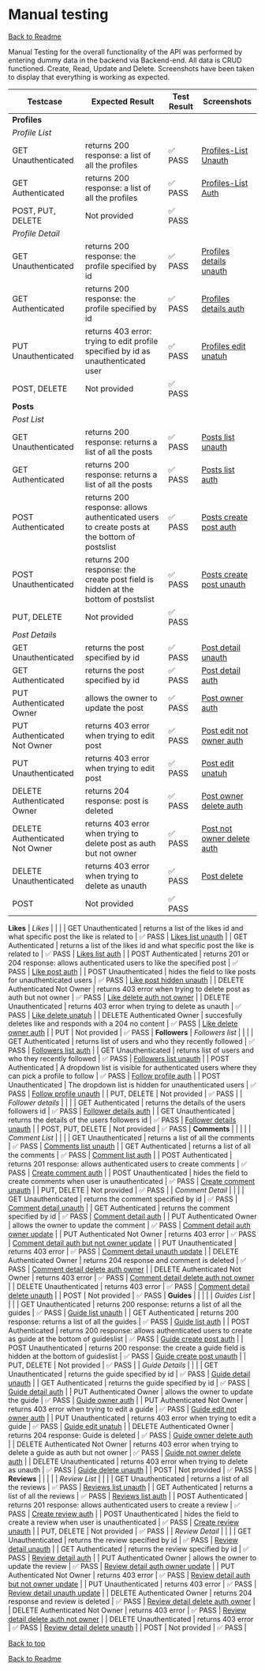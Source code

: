 <a name="Top"></a>
<h1> Manual testing </h1>

[Back to Readme](README.md#manual-testing)

Manual Testing for the overall functionality of the API was performed by entering dummy data in the backend via Backend-end.
All data is CRUD functioned.
Create, Read, Update and Delete.
Screenshots have been taken to display that everything is working as expected.

| Testcase                                                                     | Expected Result                                                                                             | Test Result | Screenshots                                                                    |
| ---------------------------------------------------------------------------- | ----------------------------------------------------------------------------------------------------------- | ----------- | ------------------------------------------------------------------------       |
| **Profiles**                                                                   |                                                                                                             |             |                                                                                     |
| _Profile List_                 |                                                                                                             |             |
| GET Unauthenticated                                                          | returns 200 response: a list of all the profiles                                                            | ✅ PASS     | [Profiles-List Unauth](https://github.com/Idehed/CityExplorer_api/assets/146822758/df576dcc-a5f6-48ad-b446-cd07a6f94e45)                      |
| GET Authenticated                                                            | returns 200 response: a list of all the profiles                                                            | ✅ PASS     | [Profiles-List Auth](https://github.com/Idehed/CityExplorer_api/assets/146822758/00f4698e-86dc-4050-81c2-137271e51e41)                  |
| POST, PUT, DELETE                                                            | Not provided                                                                                                | ✅ PASS     |
| _Profile Detail_             |                                                                                                           |             |
| GET Unauthenticated                                                          | returns 200 response: the profile specified by id                                                           | ✅ PASS     | [Profiles details unauth](https://github.com/Idehed/CityExplorer_api/assets/146822758/142fcf5f-d728-4046-993f-09d68bfb1ce6)         |
| GET Authenticated                                                        | returns 200 response: the profile specified by id                                                           | ✅ PASS     | [Profiles details auth](https://github.com/Idehed/CityExplorer_api/assets/146822758/55337546-bfa4-4d32-a76b-e3193cb8fa86)           |
| PUT Unauthenticated                                                        | returns 403 error: trying to edit profile specified by id as unauthenticated user                                                           | ✅ PASS     | [Profiles edit unatuh](https://github.com/Idehed/CityExplorer_api/assets/146822758/d2c613ca-88d0-41ee-b3a0-88a219676348)           |
| POST, DELETE                                                            | Not provided                                                                                                | ✅ PASS     |                                                                      | ✅ PASS     |
**Posts**                                                                    |                                                                                                            |             |                                                                          |
| _Post List_                       |                                                                                                             |             |
| GET Unauthenticated                                                          | returns 200 response: returns a list of all the posts                                                       | ✅ PASS     | [Posts list unauth](https://github.com/Idehed/CityExplorer_api/assets/146822758/0673f222-b62f-4c0b-acaa-314925919273)                   |
| GET Authenticated                                                  | returns 200 response: returns a list of all the posts                                       | ✅ PASS     | [Posts list auth](https://github.com/Idehed/CityExplorer_api/assets/146822758/c8e6dd5e-9728-4523-bb5e-d91a38bcb3d8)                     |
| POST Authenticated                                                           | returns 200 response: allows authenticated users to create posts at the bottom of postslist                                          | ✅ PASS     | [Posts create post auth](https://github.com/Idehed/CityExplorer_api/assets/146822758/8f9c74a6-12ed-45cc-892b-0e687e51a2f2)                    |
| POST Unauthenticated                                                         | returns 200 response: the create post field is hidden at the bottom of postslist                                                                                           | ✅ PASS     | [Posts create post unauth](https://github.com/Idehed/CityExplorer_api/assets/146822758/0673f222-b62f-4c0b-acaa-314925919273)                  |
| PUT, DELETE                                                                  | Not provided                                                                                                | ✅ PASS     |
| _Post Details_                  |                                                                                                             |             |
| GET Unauthenticated                                                          | returns the post specified by id                                                                            | ✅ PASS     | [Post detail unauth](https://github.com/Idehed/CityExplorer_api/assets/146822758/62744994-e776-4a84-b3c7-c70c9b20870f)            |
| GET Authenticated                                                            | returns the post specified by id                                                                            | ✅ PASS     | [Post detail auth](https://github.com/Idehed/CityExplorer_api/assets/146822758/6b4e7bbe-8c7c-4022-8d72-3c1803107d60)              |
| PUT Authenticated Owner                                                      | allows the owner to update the post                                                                         | ✅ PASS     | [Post owner auth](https://github.com/Idehed/CityExplorer_api/assets/146822758/a87fdd73-50ab-4749-ba76-955c4a6b2be3)        |
| PUT Authenticated Not Owner                                                  | returns 403 error when trying to edit post                                                                                           | ✅ PASS     | [Post edit not owner auth](https://github.com/Idehed/CityExplorer_api/assets/146822758/f9483c60-a34a-4708-b38b-5353e5335763)    |
| PUT Unauthenticated                                                          | returns 403 error when trying to edit post                                                                                            | ✅ PASS     | [Post edit unatuh](https://github.com/Idehed/CityExplorer_api/assets/146822758/4aa2c08a-aab8-445a-b3d3-9c8ce60c8834)            |
| DELETE Authenticated Owner                                                   | returns 204 response: post is deleted                                                                       | ✅ PASS     | [Post owner delete auth](https://github.com/Idehed/CityExplorer_api/assets/146822758/8668627d-2bc2-4f12-9afd-cd03d0b6a09c)     |
| DELETE Authenticated Not Owner                                               | returns 403 error when trying to delete post as auth but not owner                                                                                          | ✅ PASS     | [Post not owner delete auth](https://github.com/Idehed/CityExplorer_api/assets/146822758/c4a0ae71-2b19-4373-8fac-ea1fc5e23e95) |
| DELETE Unauthenticated                                                       | returns 403 error when trying to delete as unauth                                                                                          | ✅ PASS     | [Post delete](https://github.com/Idehed/CityExplorer_api/assets/146822758/53129f22-a000-4af9-93db-71bd57f8680b)         |
| POST                                                                         | Not provided                                                                                                | ✅ PASS     |
**Likes**
| _Likes_              |                                                                                                             |             |
| GET Unauthenticated                                                          | returns a list of the likes id and what specific post the like is related to                                                    | ✅ PASS     | [Likes list unauth](https://github.com/Idehed/CityExplorer_api/assets/146822758/6ad6625c-c4e1-4fd6-bdc0-45a0c26fff3a)             |
| GET Authenticated                                                            | returns a list of the likes id and what specific post the like is related to                                                    | ✅ PASS     | [Likes list auth](https://github.com/Idehed/CityExplorer_api/assets/146822758/12d97c54-b7c0-4a3a-9f21-2cc8184a9841)               |
| POST Authenticated                                                           | returns 201 or 204 response: allows authenticated users to like the specified post                          | ✅ PASS     | [Like post auth](https://github.com/Idehed/CityExplorer_api/assets/146822758/c575ec4a-c69c-4ec4-b16a-f0ec27841247)              |
| POST Unauthenticated                                                         | hides the field to like posts for unauthenticated users                                                                                           | ✅ PASS     | [Like post hidden unauth](https://github.com/Idehed/CityExplorer_api/assets/146822758/6ad6625c-c4e1-4fd6-bdc0-45a0c26fff3a)            |
| DELETE Authenticated Not Owner                                               | returns 403 error when trying to delete post as auth but not owner                                                                                          | ✅ PASS     | [Like delete auth not owner](https://github.com/Idehed/CityExplorer_api/assets/146822758/0b4b04b7-9ca1-4f42-8c8f-b29a4d22be6a) |
| DELETE Unauthenticated                                                       | returns 403 error when trying to delete as unauth                                                                                          | ✅ PASS     | [Like delete unatuh](https://github.com/Idehed/CityExplorer_api/assets/146822758/c84dba5b-1e2a-4d40-8af3-34c0f5989154)         |
| DELETE Authenticated Owner                                                       | succesfully deletes like and responds with a 204 no content                                                                                          | ✅ PASS     | [Like delete owner auth](https://github.com/Idehed/CityExplorer_api/assets/146822758/63fe8a85-a232-48c3-adc4-2bd7c47e4ac3)         |
| PUT                                                                 | Not provided                                                                                                | ✅ PASS     |
**Followers**
| _Followers list_           |                                                                                                             |             |
| GET Authenticated                                                            | returns list of users and who they recently followed                                                                       | ✅ PASS     | [Followers list auth](https://github.com/Idehed/CityExplorer_api/assets/146822758/a2fba0f7-2812-41bb-8596-286a3076f970)              |
| GET Unauthenticated                                                          | returns list of users and who they recently followed                                                                         | ✅ PASS     | [Followers list unauth](https://github.com/Idehed/CityExplorer_api/assets/146822758/e85014fc-40d5-4a31-9ca3-b341dc60ba1d)            |
| POST Authenticated                                                          | A dropdown list is visible for authenticated users where they can pick a profile to follow                                                | ✅ PASS     | [Follow profile auth](https://github.com/Idehed/CityExplorer_api/assets/146822758/a2fba0f7-2812-41bb-8596-286a3076f970)            |
| POST Unauthenticated                                                          | The dropdown list is hidden for unauthenticated users                                                                         | ✅ PASS     | [Follow profile unauth](https://github.com/Idehed/CityExplorer_api/assets/146822758/e85014fc-40d5-4a31-9ca3-b341dc60ba1d)            |
| PUT, DELETE                                                            | Not provided                                                                                                | ✅ PASS     |
| _Follower details_           |                                                                                                             |             |
| GET Authenticated                                                            | returns the details of the users followers id                                                                             | ✅ PASS     | [Follower details auth](https://github.com/Idehed/CityExplorer_api/assets/146822758/39718ff3-1803-4328-a078-052f11526f98)               |
| GET Unauthenticated                                                          | returns the details of the users followers id                                                                             | ✅ PASS     | [Follower details unauth](https://github.com/Idehed/CityExplorer_api/assets/146822758/b0f6d8c2-860f-48b4-b699-c80f53aacaa6)             |
| POST, PUT, DELETE                                                            | Not provided                                                                                                | ✅ PASS     |
 **Comments**                                                                 |                                                                                                             |             |                                                                          |
| _Comment List_        |                                                                                                             |             |
| GET Unauthenticated                                                          | returns a list of all the comments                                                   | ✅ PASS     | [Comments list unauth](https://github.com/Idehed/CityExplorer_api/assets/146822758/b93cf7b3-6bc2-46f4-9a11-dfe1083168a5)                |
| GET Authenticated                                                            | returns a list of all the comments                                                   | ✅ PASS     | [Comment list auth](https://github.com/Idehed/CityExplorer_api/assets/146822758/bffb6a3d-7605-465e-b8a7-8403304a8e8e)                  |
| POST Authenticated                                                           | returns 201 response: allows authenticated users to create comments                                         | ✅ PASS     | [Create comment auth](https://github.com/Idehed/CityExplorer_api/assets/146822758/7d25350e-f429-43ce-973a-93b02a8bf6fb)                 |
| POST Unauthenticated                                                         | hides the field to create comments when user is unauthenticated                                                                                           | ✅ PASS     | [Create comment unauth](https://github.com/Idehed/CityExplorer_api/assets/146822758/ddb80bb4-ff03-4618-b9d8-0b8b20c38f8e)               |
| PUT, DELETE                                                                  | Not provided                                                                                                | ✅ PASS     |
| _Comment Detail_   |                                                                                                             |             |
| GET Unauthenticated                                                          | returns the comment specified by id                                                                         | ✅ PASS     | [Comment detail unauth](https://github.com/Idehed/CityExplorer_api/assets/146822758/ef0b6223-794a-491f-9a7f-e4c53ef81820)         |
| GET Authenticated                                                            | returns the comment specified by id                                                                         | ✅ PASS     | [Comment detail auth](https://github.com/Idehed/CityExplorer_api/assets/146822758/de75eb27-21ba-4a75-9b89-8d71b3ee494e)           |
| PUT Authenticated Owner                                                      | allows the owner to update the comment                                                                      | ✅ PASS     | [Comment detail auth owner update](https://github.com/Idehed/CityExplorer_api/assets/146822758/801911bd-7e7a-4123-87aa-9d07ed7bb1c7)     |
| PUT Authenticated Not Owner                                                  | returns 403 error                                                                                           | ✅ PASS     | [Comment detail auth but not owner update](https://github.com/Idehed/CityExplorer_api/assets/146822758/220d011e-5551-43cc-b111-e4c90ca40bb6) |
| PUT Unauthenticated                                                          | returns 403 error                                                                                           | ✅ PASS     | [Comment detail unauth update](https://github.com/Idehed/CityExplorer_api/assets/146822758/d79ee372-8f3e-4de3-bc99-74045a541194)         |
| DELETE Authenticated Owner                                                   | returns 204 response and comment is deleted                                                                    | ✅ PASS     | [Comment detail delete auth owner](https://github.com/Idehed/CityExplorer_api/assets/146822758/c307e494-a07e-4161-91f9-cb06ca117d33)  |
| DELETE Authenticated Not Owner                                               | returns 403 error                                                                                           | ✅ PASS     | [Comment detail delete auth not owner](https://github.com/Idehed/CityExplorer_api/assets/146822758/b0d3b240-c8eb-4e36-a744-4b72262cff00) |
| DELETE Unauthenticated                                               | returns 403 error                                                                                           | ✅ PASS     | [Comment detail delete unauth](https://github.com/Idehed/CityExplorer_api/assets/146822758/63dae481-92d8-4369-8769-9aeaa9587da2) |
| POST                                                                         | Not provided                                                                                                | ✅ PASS     |
**Guides**                                                                    |                                                                                                            |             |                                                                          |
| _Guides List_                       |                                                                                                             |             |
| GET Unauthenticated                                                          | returns 200 response: returns a list of all the guides                                                       | ✅ PASS     | [Guide list unauth](https://github.com/Idehed/CityExplorer_api/assets/146822758/9d7d535d-dfaf-4c4d-90f2-6353f1955af8)                   |
| GET Authenticated                                                  | returns 200 response: returns a list of all the guides                                       | ✅ PASS     | [Guide list auth](https://github.com/Idehed/CityExplorer_api/assets/146822758/93956643-c551-46f9-827e-0b4e35b4aa60)                     |
| POST Authenticated                                                           | returns 200 response: allows authenticated users to create as guide at the bottom of guideslist                                          | ✅ PASS     | [Guide create post auth](https://github.com/Idehed/CityExplorer_api/assets/146822758/0ddc52aa-e681-4255-8233-a84aa40f7301)                    |
| POST Unauthenticated                                                         | returns 200 response: the create a guide field is hidden at the bottom of guideslist                                                                                           | ✅ PASS     | [Guide create post unauth](https://github.com/Idehed/CityExplorer_api/assets/146822758/ccef3097-6ce2-4784-bf0b-9392c4c39d17)                  |
| PUT, DELETE                                                                  | Not provided                                                                                                | ✅ PASS     |
| _Guide Details_                  |                                                                                                             |             |
| GET Unauthenticated                                                          | returns the guide specified by id                                                                            | ✅ PASS     | [Guide detail unauth](https://github.com/Idehed/CityExplorer_api/assets/146822758/adf94c7f-c00b-45fa-b473-94b71b467f55)            |
| GET Authenticated                                                            | returns the guide specified by id                                                                            | ✅ PASS     | [Guide detail auth](https://github.com/Idehed/CityExplorer_api/assets/146822758/103779f4-85ca-4b8a-92f0-a5e0bd59bddf)              |
| PUT Authenticated Owner                                                      | allows the owner to update the guide                                                                         | ✅ PASS     | [Guide owner auth](https://github.com/Idehed/CityExplorer_api/assets/146822758/4853c200-5f15-4562-a3b8-b5a2168b1866)        |
| PUT Authenticated Not Owner                                                  | returns 403 error when trying to edit a guide                                                                                           | ✅ PASS     | [Guide edit not owner auth](https://github.com/Idehed/CityExplorer_api/assets/146822758/3dea637a-d76e-45d9-992f-694f2d144d98)    |
| PUT Unauthenticated                                                          | returns 403 error when trying to edit a guide                                                                                            | ✅ PASS     | [Guide edit unatuh](https://github.com/Idehed/CityExplorer_api/assets/146822758/92257aa1-35bc-446e-a3b5-f866562ecd20)            |
| DELETE Authenticated Owner                                                   | returns 204 response: Guide is deleted                                                                       | ✅ PASS     | [Guide owner delete auth](https://github.com/Idehed/CityExplorer_api/assets/146822758/e5384c3a-744c-40d3-afd4-2344f7725e81)     |
| DELETE Authenticated Not Owner                                               | returns 403 error when trying to delete a guide as auth but not owner                                                                                          | ✅ PASS     | [Guide not owner delete auth](https://github.com/Idehed/CityExplorer_api/assets/146822758/acf2da77-cbec-4414-af58-c9c54f4f4bd7) |
| DELETE Unauthenticated                                                       | returns 403 error when trying to delete as unauth                                                                                          | ✅ PASS     | [Guide delete unauth](https://github.com/Idehed/CityExplorer_api/assets/146822758/1fbd7085-1206-4205-ad4a-b823d4ccf2ad)         |
| POST                                                                         | Not provided                                                                                                | ✅ PASS     |
 **Reviews**                                                                 |                                                                                                             |             |                                                                          |
| _Review List_        |                                                                                                             |             |
| GET Unauthenticated                                                          | returns a list of all the reviews                                                   | ✅ PASS     | [Reviews list unauth](https://github.com/Idehed/CityExplorer_api/assets/146822758/ebc9065b-689a-4d98-a208-120c87829b37)                |
| GET Authenticated                                                            | returns a list of all the reviews                                                   | ✅ PASS     | [Reviews list auth](https://github.com/Idehed/CityExplorer_api/assets/146822758/3e91fdd5-6f48-43b2-a8da-5b26bff6af6d)                  |
| POST Authenticated                                                           | returns 201 response: allows authenticated users to create a review                                         | ✅ PASS     | [Create review auth](https://github.com/Idehed/CityExplorer_api/assets/146822758/e7367078-c90e-4ffa-8518-9d1d664c40d4)                 |
| POST Unauthenticated                                                         | hides the field to create a review when user is unauthenticated                                                                                           | ✅ PASS     | [Create review unauth](https://github.com/Idehed/CityExplorer_api/assets/146822758/ebc9065b-689a-4d98-a208-120c87829b37)               |
| PUT, DELETE                                                                  | Not provided                                                                                                | ✅ PASS     |
| _Review Detail_   |                                                                                                             |             |
| GET Unauthenticated                                                          | returns the review specified by id                                                                         | ✅ PASS     | [Review detail unauth](https://github.com/Idehed/CityExplorer_api/assets/146822758/a663ae6f-f7c4-491e-bd85-792cb604fb71)         |
| GET Authenticated                                                            | returns the review specified by id                                                                         | ✅ PASS     | [Review detail auth](https://github.com/Idehed/CityExplorer_api/assets/146822758/18ab454e-bb9b-45f6-9382-a1a756121b1a)           |
| PUT Authenticated Owner                                                      | allows the owner to update the review                                                                      | ✅ PASS     | [Review detail auth owner update](https://github.com/Idehed/CityExplorer_api/assets/146822758/e1f71c1f-003f-40de-9f5e-add0f3d99970)     |
| PUT Authenticated Not Owner                                                  | returns 403 error                                                                                           | ✅ PASS     | [Review detail auth but not owner update](https://github.com/Idehed/CityExplorer_api/assets/146822758/b531f6aa-9891-412f-bb82-a7443c05ddb7) |
| PUT Unauthenticated                                                          | returns 403 error                                                                                           | ✅ PASS     | [Review detail unauth update](https://github.com/Idehed/CityExplorer_api/assets/146822758/2d455661-8428-40e8-8893-c312be3962b7)         |
| DELETE Authenticated Owner                                                   | returns 204 response and review is deleted                                                                    | ✅ PASS     | [Review detail delete auth owner](https://github.com/Idehed/CityExplorer_api/assets/146822758/40788a97-a343-40ea-be7b-a77a725bb937)  |
| DELETE Authenticated Not Owner                                               | returns 403 error                                                                                           | ✅ PASS     | [Review detail delete auth not owner](https://github.com/Idehed/CityExplorer_api/assets/146822758/a7d9857f-5bdb-4912-a374-c49a35cda785) |
| DELETE Unauthenticated                                               | returns 403 error                                                                                           | ✅ PASS     | [Review detail delete unauth](https://github.com/Idehed/CityExplorer_api/assets/146822758/4a591841-5a10-4908-a77c-8631aedfdcd6) |
| POST                                                                         | Not provided                                                                                                | ✅ PASS     |

[Back to top](#Top)<br>

[Back to Readme](README.md#manual-testing)